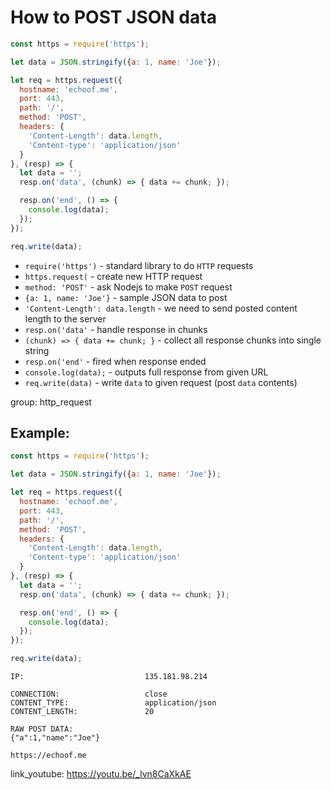 # How to POST JSON data

```js
const https = require('https');

let data = JSON.stringify({a: 1, name: 'Joe'});

let req = https.request({
  hostname: 'echoof.me',
  port: 443,
  path: '/',
  method: 'POST',
  headers: {
    'Content-Length': data.length,
    'Content-type': 'application/json'
  }
}, (resp) => {
  let data = '';
  resp.on('data', (chunk) => { data += chunk; });

  resp.on('end', () => {
    console.log(data);
  });
});

req.write(data);
```

- `require('https')` - standard library to do `HTTP` requests
- `https.request(` - create new HTTP request
- `method: 'POST'` - ask Nodejs to make `POST` request
- `{a: 1, name: 'Joe'}` - sample JSON data to post
- `'Content-Length': data.length` - we need to send posted content length to the server
- `resp.on('data'` - handle response in chunks
- `(chunk) => { data += chunk; }` - collect all response chunks into single string
- `resp.on('end'` - fired when response ended
- `console.log(data);` - outputs full response from given URL
- `req.write(data)` - write `data` to given request (post `data` contents)

group: http_request

## Example: 
```js
const https = require('https');

let data = JSON.stringify({a: 1, name: 'Joe'});

let req = https.request({
  hostname: 'echoof.me',
  port: 443,
  path: '/',
  method: 'POST',
  headers: {
    'Content-Length': data.length,
    'Content-type': 'application/json'
  }
}, (resp) => {
  let data = '';
  resp.on('data', (chunk) => { data += chunk; });

  resp.on('end', () => {
    console.log(data);
  });
});

req.write(data);
```
```
IP:                           135.181.98.214

CONNECTION:                   close
CONTENT_TYPE:                 application/json
CONTENT_LENGTH:               20

RAW POST DATA:
{"a":1,"name":"Joe"}

https://echoof.me

```

link_youtube: https://youtu.be/_lvn8CaXkAE
